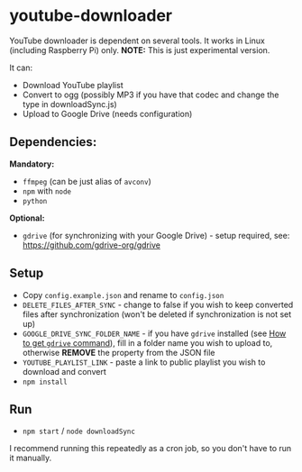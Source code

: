 # youtube-downloader

YouTube downloader is dependent on several tools. It works in Linux (including Raspberry Pi) only.
**NOTE:** This is just experimental version.

It can:
- Download YouTube playlist
- Convert to ogg (possibly MP3 if you have that codec and change the type in downloadSync.js)
- Upload to Google Drive (needs configuration)

## Dependencies:
**Mandatory:**
- `ffmpeg` (can be just alias of `avconv`)
- `npm` with `node`
- `python`

**Optional:**
- `gdrive` (for synchronizing with your Google Drive) - setup required, see: https://github.com/gdrive-org/gdrive

## Setup
- Copy `config.example.json` and rename to `config.json`
- `DELETE_FILES_AFTER_SYNC` - change to false if you wish to keep converted files after synchronization (won't be deleted if synchronization is not set up)
- `GOOGLE_DRIVE_SYNC_FOLDER_NAME` - if you have `gdrive` installed (see [How to get `gdrive` command](https://github.com/gdrive-org/gdrive)), fill in a folder name you wish to upload to, otherwise **REMOVE** the property from the JSON file
- `YOUTUBE_PLAYLIST_LINK` - paste a link to public playlist you wish to download and convert
- `npm install`

## Run
- `npm start` / `node downloadSync`

I recommend running this repeatedly as a cron job, so you don't have to run it manually.
